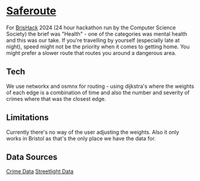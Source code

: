 # [Saferoute](https://saferoute.murraygrov.es)
For [BrisHack](https://brishack.io) 2024 (24 hour hackathon run by the Computer Science Society) the brief was "Health" - one of the categories was mental health and this was our take. If you're travelling by yourself (especially late at night), speed might not be the priority when it comes to getting home.
You might prefer a slower route that routes you around a dangerous area.

## Tech
We use networkx and osmnx for routing - using dijkstra's where the weights of each edge is a combination of time and also the number and severity of crimes where that was the closest edge.

## Limitations
Currently there's no way of the user adjusting the weights. Also it only works in Bristol as that's the only place we have the data for.

## Data Sources
[Crime Data](https://opendata.bristol.gov.uk/datasets/bcc::street-crime-incidents/about)
[Streetlight Data](https://opendata.bristol.gov.uk/datasets/bcc::streetlights/about)

